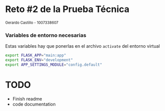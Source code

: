 # Reto \#2 de la Prueba Técnica
<small>Gerardo Castillo - 1007338607</small>


### Variables de entorno necesarias
Estas variables hay que ponerlas en el archivo `activate` del entorno virtual
~~~ bash
export FLASK_APP="main:app"
export FLASK_ENV="development"
export APP_SETTINGS_MODULE="config.default"
~~~


# TODO
- Finish readme
- code documentation
